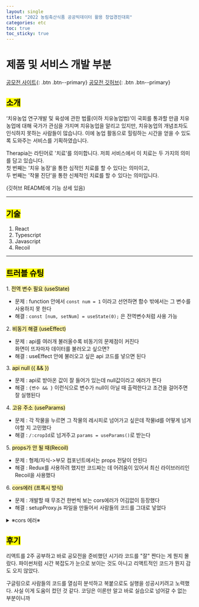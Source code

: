 ```yaml
---
layout: single
title: "2022 농림축산식품 공공빅데이터 활용 창업경진대회"
categories: etc
toc: true
toc_sticky: true
---
```


# 제품 및 서비스 개발 부분

[공모전 사이트](https://data.mafra.go.kr/contest/introduction/introductionNew/screen.do){: .btn .btn--primary}
[공모전 깃허브](https://github.com/farmfarmfarmfarm){: .btn .btn--primary}

## <mark class="pink"> 소개 </mark>

‘치유농업 연구개발 및 육성에 관한 법률(이하 치유농업법)’이 국회를 통과할 만큼 치유농업에 대해 국가가 관심을 가지며 치유농업을 알리고 있지만, 치유농업의 개념조차도 인식하지 못하는 사람들이 많습니다. 이에 농업 활동으로 힐링하는 시간을 얻을 수 있도록 도와주는 서비스를 기획하였습니다.

Therapia는 라틴어로 '치료'를 의미합니다. 저희 서비스에서 이 치료는 두 가지의 의미를 담고 있습니다.  
첫 번째는 '치유 농장'을 통한 심적인 치료를 할 수 있다는 의미이고,  
두 번째는 '작물 진단'을 통한 신체적인 치료를 할 수 있다는 의미입니다.

(깃허브 README에 기능 상세 있음)

---

## <mark class="pink"> 기술 </mark>

1. React
2. Typescript
3. Javascript
4. Recoil

---

## <mark class="pink"> 트러블 슈팅 </mark>

1\. <mark style='background-color: #fff5b1'>전역 변수 필요 (useState)</mark>

- 문제 : function 안에서 `const num = 1` 이라고 선언하면 함수 밖에서는 그 변수를 사용하지 못 한다
- 해결 : `const [num, setNum] = useState(0);` 은 전역변수처럼 사용 가능

2\. <mark style='background-color: #fff5b1'>비동기 해결 (useEffect)</mark>

- 문제 : api를 여러개 불러올수록 비동기의 문제점이 커진다  
  화면이 뜨자마자 데이터를 불러오고 싶으면?
- 해결 : useEffect 안에 불러오고 싶은 api 코드를 넣으면 된다

3\. <mark style='background-color: #fff5b1'>api null ({ && })</mark>

- 문제 : api로 받아온 값이 잘 들어가 있는데 null값이라고 에러가 뜬다
- 해결 : `{변수 && }` 이런식으로 변수가 null이 아닐 때 출력한다고 조건을 걸어주면 잘 실행된다

4\. <mark style='background-color: #fff5b1'>고유 주소 (useParams)</mark>

- 문제 : 각 작물을 누르면 그 작물의 레시피로 넘어가고 싶은데 작물id를 어떻게 넘겨야할 지 고민했다
- 해결 : `/:cropId`로 넘겨주고 `params = useParams()`로 받는다

5\. <mark style='background-color: #fff5b1'>props가 안 될 때(Recoil)</mark>

- 문제 : 형제/자식->부모 컴포넌트에서는 props 전달이 안된다
- 해결 : Redux를 사용하려 했지만 코드짜는 데 어려움이 있어서 최신 라이브러리인 Recoil을 사용했다

6\. <mark style='background-color: #fff5b1'>cors에러 (프록시 방식)</mark>

- 문제 : 개발할 때 무조건 한번씩 보는 cors에러가 어김없이 등장했다
- 해결 : setupProxy.js 파일을 만들어서 사람들의 코드를 그대로 넣었다

<details>
<summary>※cors 에러※</summary>
<div markdown="1">       
  CORS 에러는 브라우저에서 서로 다른 도메인/포트의 서버로 요청이 갈때 브라우저에서 발생
</div>
</details>

## <mark class="pink"> 후기 </mark>

리액트를 2주 공부하고 바로 공모전을 준비했던 시기라 코드를 "잘" 짠다는 게 뭔지 몰랐다.
파이썬처럼 시간 복잡도가 눈으로 보이는 것도 아니고 리액트적인 코드가 뭔지 감도 오지 않았다.

구글링으로 사람들의 코드를 열심히 분석하고 복붙으로도 실행을 성공시키려고 노력했다.
사실 이게 도움이 컸던 것 같다. 코딩은 이론만 알고 바로 실습으로 넘어갈 수 없는 부분이니까
